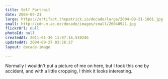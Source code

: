 ```yaml
---
title: Self Portrait
date: 2004-09-21
large: https://artifact.thepatrick.io/decade/large/2004-09-21-1661.jpg
small: http://cdn.m.ac.nz/decade/images/small/20040921.jpg
flickrUrl: null
photoId: null
createdAt: 2011-01-30 11:07:16.538246
updatedAt: 2004-09-27 03:26:27
layout: decade-image

---
```

Normally I wouldn't put a picture of me on here, but I took this one by accident, and with a little cropping, I think it looks interesting.
